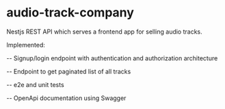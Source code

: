 # audio-track-company

Nestjs REST API which serves a frontend app for selling audio tracks. 

Implemented:

-- Signup/login endpoint with authentication and authorization architecture

-- Endpoint to get paginated list of all tracks

-- e2e and unit tests

-- OpenApi documentation using Swagger
